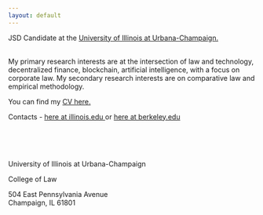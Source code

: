 ```yaml
---
layout: default
---
```



JSD Candidate at the <a class="a1" href="[https://law.illinois.edu/faculty-research/meet-our-jsd-candidates/]" target="_blank"> University of Illinois at Urbana-Champaign.</a> 

<br>
My primary research interests are at the intersection of law and technology, decentralized finance, blockchain, artificial intelligence, with a focus on corporate law. My secondary research interests are on comparative law and empirical methodology.  

<br>


You can find my <a href="/assets/VanessaVillanuevaCollao_CV_2022.pdf" target="_blank">CV here.</a> 
<br>

Contacts - <a href="mailto:vav4@illinois.edu">here at illinois.edu </a> or <a href="mailto:v.villanuevacollao@berkeley.edu">here at berkeley.edu </a> 

<br>
<br>
<br>


<i class="fa fa-home"></i>  University of Illinois at Urbana-Champaign

College of Law

504 East Pennsylvania Avenue
<br>
Champaign, IL 61801




<br>
<br>


